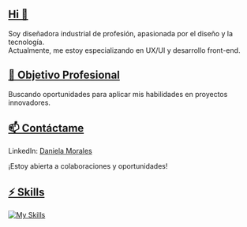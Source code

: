 <h2 style="text-decoration: underline;">Hi 👾</h2>

Soy diseñadora industrial de profesión, apasionada por el diseño y la tecnología. <br> Actualmente, me estoy especializando en UX/UI y desarrollo front-end.

<h2 style="text-decoration: underline;">🌱 Objetivo Profesional </h2> 

Buscando oportunidades para aplicar mis habilidades en proyectos innovadores.

<h2 style="text-decoration: underline;">📫 Contáctame</h2> 

LinkedIn: [Daniela Morales](https://www.linkedin.com/in/daniela-morales-mel%C3%A9ndez-761660137/)  

¡Estoy abierta a colaboraciones y oportunidades!

<h2 style="text-decoration: underline;">⚡ Skills</h2>

[![My Skills](https://skillicons.dev/icons?i=js,html,css,figma,bootstrap,vue,ai,sass)](https://skillicons.dev)
